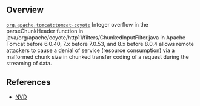 ## Overview
[`org.apache.tomcat:tomcat-coyote`](http://search.maven.org/#search%7Cga%7C1%7Ca%3A%22tomcat-coyote%22)
Integer overflow in the parseChunkHeader function in java/org/apache/coyote/http11/filters/ChunkedInputFilter.java in Apache Tomcat before 6.0.40, 7.x before 7.0.53, and 8.x before 8.0.4 allows remote attackers to cause a denial of service (resource consumption) via a malformed chunk size in chunked transfer coding of a request during the streaming of data.

## References
- [NVD](https://web.nvd.nist.gov/view/vuln/detail?vulnId=CVE-2014-0075)